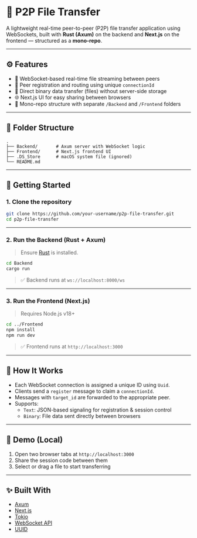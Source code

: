 # 📁 P2P File Transfer

A lightweight real-time peer-to-peer (P2P) file transfer application using WebSockets, built with **Rust (Axum)** on the backend and **Next.js** on the frontend — structured as a **mono-repo**.

---

## ⚙️ Features

- 📡 WebSocket-based real-time file streaming between peers  
- 🔌 Peer registration and routing using unique `connectionId`  
- 🔁 Direct binary data transfer (files) without server-side storage  
- 🌐 Next.js UI for easy sharing between browsers  
- 🧩 Mono-repo structure with separate `/Backend` and `/Frontend` folders

---

## 📁 Folder Structure

```
.
├── Backend/       # Axum server with WebSocket logic
├── Frontend/      # Next.js frontend UI
├── .DS_Store      # macOS system file (ignored)
└── README.md
```

---

## 🚀 Getting Started

### 1. Clone the repository

```bash
git clone https://github.com/your-username/p2p-file-transfer.git
cd p2p-file-transfer
```

---

### 2. Run the Backend (Rust + Axum)

> Ensure [Rust](https://rustup.rs/) is installed.

```bash
cd Backend
cargo run
```

> ✅ Backend runs at `ws://localhost:8000/ws`

---

### 3. Run the Frontend (Next.js)

> Requires Node.js v18+

```bash
cd ../Frontend
npm install
npm run dev
```

> ✅ Frontend runs at `http://localhost:3000`

---

## 🔧 How It Works

- Each WebSocket connection is assigned a unique ID using `Uuid`.
- Clients send a `register` message to claim a `connectionId`.
- Messages with `target_id` are forwarded to the appropriate peer.
- Supports:
  - `Text`: JSON-based signaling for registration & session control
  - `Binary`: File data sent directly between browsers

---

## 📸 Demo (Local)

1. Open two browser tabs at `http://localhost:3000`
2. Share the session code between them
3. Select or drag a file to start transferring

---

## ✨ Built With

- [Axum](https://docs.rs/axum/latest/axum/)
- [Next.js](https://nextjs.org/)
- [Tokio](https://tokio.rs/)
- [WebSocket API](https://developer.mozilla.org/en-US/docs/Web/API/WebSocket)
- [UUID](https://docs.rs/uuid/)
